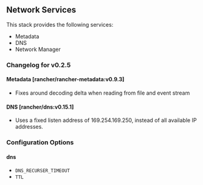 ## Network Services

This stack provides the following services:

* Metadata
* DNS
* Network Manager

### Changelog for v0.2.5

#### Metadata [rancher/rancher-metadata:v0.9.3]
* Fixes around decoding delta when reading from file and event stream

#### DNS [rancher/dns:v0.15.1]
* Uses a fixed listen address of 169.254.169.250, instead of all available IP addresses.

### Configuration Options

#### dns

* `DNS_RECURSER_TIMEOUT`
* `TTL`
